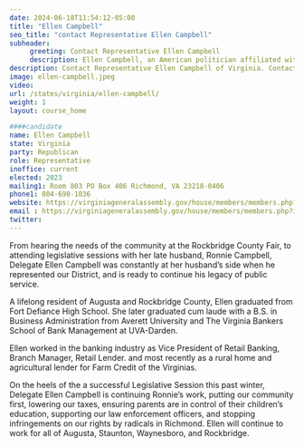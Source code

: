 ```yaml
---
date: 2024-06-18T11:54:12-05:00
title: "Ellen Campbell"
seo_title: "contact Representative Ellen Campbell"
subheader:
     greeting: Contact Representative Ellen Campbell
     description: Ellen Campbell, an American politician affiliated with the Republican Party, assumed office as a member of the Virginia House of Delegates, representing District 36, on January 10, 2024.
description: Contact Representative Ellen Campbell of Virginia. Contact information for Ellen Campbell includes email address, phone number, and mailing address.
image: ellen-campbell.jpeg
video:
url: /states/virginia/ellen-campbell/
weight: 1
layout: course_home

####candidate
name: Ellen Campbell
state: Virginia
party: Republican
role: Representative
inoffice: current
elected: 2023
mailing1: Room 803 PO Box 406 Richmond, VA 23218-0406
phone1: 804-698-1036
website: https://virginiageneralassembly.gov/house/members/members.php?id=H0350/
email : https://virginiageneralassembly.gov/house/members/members.php?id=H0350/
twitter: 
---
```

From hearing the needs of the community at the Rockbridge County Fair, to attending legislative sessions with her late husband, Ronnie Campbell, Delegate Ellen Campbell was constantly at her husband’s side when he represented our District, and is ready to continue his legacy of public service.

A lifelong resident of Augusta and Rockbridge County, Ellen graduated from Fort Defiance High School. She later graduated cum laude with a B.S. in Business Administration from Averett University and The Virginia Bankers School of Bank Management at UVA-Darden.

Ellen worked in the banking industry as Vice President of Retail Banking, Branch Manager, Retail Lender. and most recently as a rural home and agricultural lender for Farm Credit of the Virginias. 

On the heels of the a successful Legislative Session this past winter, Delegate Ellen Campbell is continuing Ronnie’s work, putting our community first, lowering our taxes, ensuring parents are in control of their children’s education, supporting our law enforcement officers, and stopping infringements on our rights by radicals in Richmond. Ellen will continue to work for all of Augusta, Staunton, Waynesboro, and Rockbridge.
